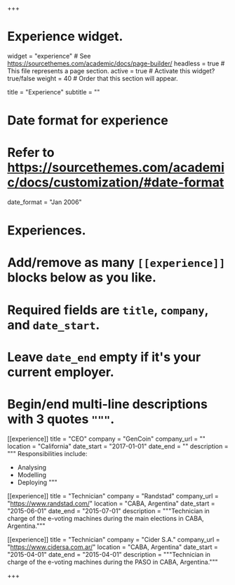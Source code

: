 +++
# Experience widget.
widget = "experience"  # See https://sourcethemes.com/academic/docs/page-builder/
headless = true  # This file represents a page section.
active = true  # Activate this widget? true/false
weight = 40  # Order that this section will appear.

title = "Experience"
subtitle = ""

# Date format for experience
#   Refer to https://sourcethemes.com/academic/docs/customization/#date-format
date_format = "Jan 2006"

# Experiences.
#   Add/remove as many `[[experience]]` blocks below as you like.
#   Required fields are `title`, `company`, and `date_start`.
#   Leave `date_end` empty if it's your current employer.
#   Begin/end multi-line descriptions with 3 quotes `"""`.
[[experience]]
  title = "CEO"
  company = "GenCoin"
  company_url = ""
  location = "California"
  date_start = "2017-01-01"
  date_end = ""
  description = """
  Responsibilities include:
  
  * Analysing
  * Modelling
  * Deploying
  """
  
[[experience]]
  title = "Technician"
  company = "Randstad"
  company_url = "https://www.randstad.com/"
  location = "CABA, Argentina"
  date_start = "2015-06-01"
  date_end = "2015-07-01"
  description = """Technician in charge of the e-voting machines during the main elections in CABA, Argentina."""

[[experience]]
  title = "Technician"
  company = "Cider S.A."
  company_url = "https://www.cidersa.com.ar/"
  location = "CABA, Argentina"
  date_start = "2015-04-01"
  date_end = "2015-04-01"
  description = """Technician in charge of the e-voting machines during the PASO in CABA, Argentina."""

+++
